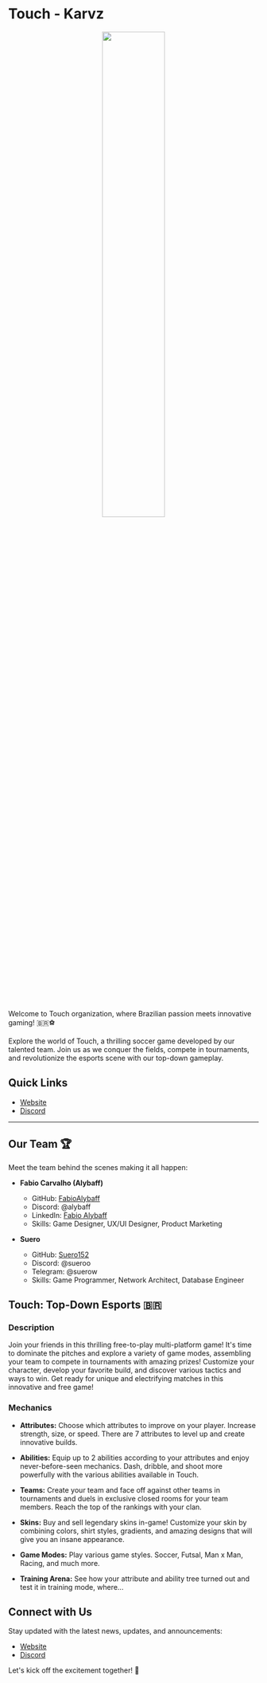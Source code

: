 # Touch - Karvz

<p align="center" width="100%">
<img  width="50%" src="https://github.com/touch-karvz/.github/assets/62967229/f55e3462-c001-41e1-97f1-8eeb364fbd2f" />
<p/>

Welcome to Touch organization, where Brazilian passion meets innovative gaming! 🇧🇷⚽

Explore the world of Touch, a thrilling soccer game developed by our talented team. Join us as we conquer the fields, compete in tournaments, and revolutionize the esports scene with our top-down gameplay.

## Quick Links
- [Website](https://touchesports.com/)
- [Discord](https://discord.gg/BYBefwZjD8)

<hr/>

## Our Team 🏆
Meet the team behind the scenes making it all happen:

- **Fabio Carvalho (Alybaff)**
  - GitHub: [FabioAlybaff](https://github.com/FabioAlybaff)
  - Discord: @alybaff
  - LinkedIn: [Fabio Alybaff](https://www.linkedin.com/in/fabioalybaff/)
  - Skills: Game Designer, UX/UI Designer, Product Marketing
  
- **Suero**
  - GitHub: [Suero152](https://github.com/Suero152)
  - Discord: @sueroo
  - Telegram: @suerow
  - Skills: Game Programmer, Network Architect, Database Engineer

## Touch: Top-Down Esports 🇧🇷

### Description
Join your friends in this thrilling free-to-play multi-platform game! It's time to dominate the pitches and explore a variety of game modes, assembling your team to compete in tournaments with amazing prizes! Customize your character, develop your favorite build, and discover various tactics and ways to win. Get ready for unique and electrifying matches in this innovative and free game!

### Mechanics

- **Attributes:** Choose which attributes to improve on your player. Increase strength, size, or speed. There are 7 attributes to level up and create innovative builds.
  
- **Abilities:** Equip up to 2 abilities according to your attributes and enjoy never-before-seen mechanics. Dash, dribble, and shoot more powerfully with the various abilities available in Touch.
  
- **Teams:** Create your team and face off against other teams in tournaments and duels in exclusive closed rooms for your team members. Reach the top of the rankings with your clan.
  
- **Skins:** Buy and sell legendary skins in-game! Customize your skin by combining colors, shirt styles, gradients, and amazing designs that will give you an insane appearance.
  
- **Game Modes:** Play various game styles. Soccer, Futsal, Man x Man, Racing, and much more.
  
- **Training Arena:** See how your attribute and ability tree turned out and test it in training mode, where...

## Connect with Us

Stay updated with the latest news, updates, and announcements:

- [Website](https://touchesports.com/)
- [Discord](https://discord.gg/BYBefwZjD8)

Let's kick off the excitement together! 🚀
